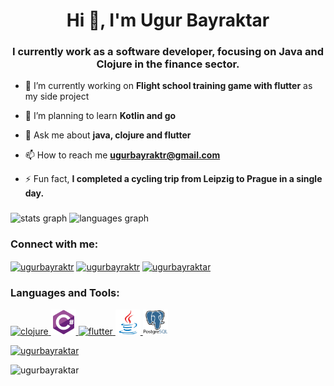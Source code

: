 <h1 align="center">Hi 👋, I'm Ugur Bayraktar</h1>
<h3 align="center">I currently work as a software developer, focusing on Java and Clojure in the finance sector.</h3>


- 🔭 I’m currently working on **Flight school training game with flutter** as my side project

- 🌱 I’m planning to learn **Kotlin and go**

- 💬 Ask me about **java, clojure and flutter**

- 📫 How to reach me **ugurbayraktr@gmail.com**

- ⚡ Fun fact, **I completed a cycling trip from Leipzig to Prague in a single day.**


###

<div align="start">
  <img src="https://github-readme-stats.vercel.app/api?username=ugurbayraktar&hide_title=false&hide_rank=false&show_icons=true&include_all_commits=true&count_private=true&disable_animations=false&theme=dracula&locale=en&hide_border=true" height="150" alt="stats graph"  />
  <img src="https://github-readme-stats.vercel.app/api/top-langs?username=ugurbayraktar&locale=en&hide_title=false&layout=compact&card_width=320&langs_count=5&theme=dracula&hide_border=true" height="150" alt="languages graph"  />
</div>

###

<h3 align="left">Connect with me:</h3>
<p align="left">
<a href="https://linkedin.com/in/ugurbayraktr" target="blank"><img align="center" src="https://raw.githubusercontent.com/rahuldkjain/github-profile-readme-generator/master/src/images/icons/Social/linked-in-alt.svg" alt="ugurbayraktr" height="30" width="40" /></a>
<a href="https://instagram.com/ugurbayraktr" target="blank"><img align="center" src="https://raw.githubusercontent.com/rahuldkjain/github-profile-readme-generator/master/src/images/icons/Social/instagram.svg" alt="ugurbayraktr" height="30" width="40" /></a>
<a href="https://www.leetcode.com/ugurbayraktar" target="blank"><img align="center" src="https://raw.githubusercontent.com/rahuldkjain/github-profile-readme-generator/master/src/images/icons/Social/leet-code.svg" alt="ugurbayraktar" height="30" width="40" /></a>
</p>

<h3 align="left">Languages and Tools:</h3>
<p align="left"> <a href="https://clojure.org/" target="_blank" rel="noreferrer"> <img src="https://upload.wikimedia.org/wikipedia/commons/5/5d/Clojure_logo.svg" alt="clojure" width="40" height="40"/> </a> <a href="https://www.w3schools.com/cs/" target="_blank" rel="noreferrer"> <img src="https://raw.githubusercontent.com/devicons/devicon/master/icons/csharp/csharp-original.svg" alt="csharp" width="40" height="40"/> </a> <a href="https://flutter.dev" target="_blank" rel="noreferrer"> <img src="https://www.vectorlogo.zone/logos/flutterio/flutterio-icon.svg" alt="flutter" width="40" height="40"/> </a> <a href="https://www.java.com" target="_blank" rel="noreferrer"> <img src="https://raw.githubusercontent.com/devicons/devicon/master/icons/java/java-original.svg" alt="java" width="40" height="40"/> </a> <a href="https://www.postgresql.org" target="_blank" rel="noreferrer"> <img src="https://raw.githubusercontent.com/devicons/devicon/master/icons/postgresql/postgresql-original-wordmark.svg" alt="postgresql" width="40" height="40"/> </a> </p>


<p align="left"> <a href="https://github.com/ryo-ma/github-profile-trophy"><img src="https://github-profile-trophy.vercel.app/?username=ugurbayraktar" alt="ugurbayraktar" /></a> </p>
<p align="left"> <img src="https://komarev.com/ghpvc/?username=ugurbayraktar&label=Profile%20views&color=0e75b6&style=flat" alt="ugurbayraktar" /> </p>
